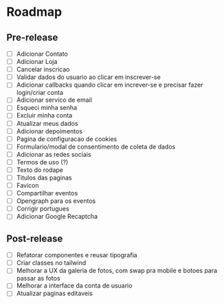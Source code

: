 # Roadmap

## Pre-release

- [ ] Adicionar Contato
- [ ] Adicionar Loja
- [ ] Cancelar inscricao
- [ ] Validar dados do usuario ao clicar em inscrever-se
- [ ] Adicionar callbacks quando clicar em increver-se e precisar fazer login/criar conta
- [ ] Adicionar servico de email
- [ ] Esqueci minha senha
- [ ] Excluir minha conta
- [ ] Atualizar meus dados
- [ ] Adicionar depoimentos
- [ ] Pagina de configuracao de cookies
- [ ] Formulario/modal de consentimento de coleta de dados
- [ ] Adicionar as redes sociais
- [ ] Termos de uso (?)
- [ ] Texto do rodape
- [ ] Titulos das paginas
- [ ] Favicon
- [ ] Compartilhar eventos
- [ ] Opengraph para os eventos
- [ ] Corrigir portugues
- [ ] Adicionar Google Recaptcha

## Post-release

- [ ] Refatorar componentes e reusar tipografia
- [ ] Criar classes no tailwind
- [ ] Melhorar a UX da galeria de fotos, com swap pra mobile e botoes para passar as fotos
- [ ] Melhorar a interface da conta de usuario
- [ ] Atualizar paginas editaveis